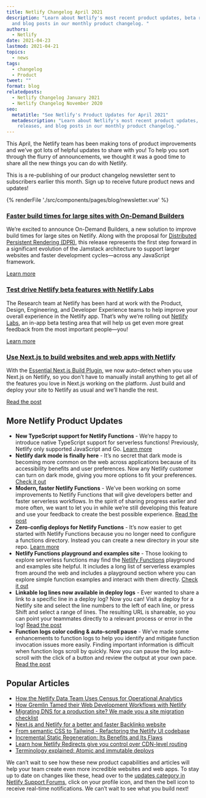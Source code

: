 ```yaml
---
title: Netlify Changelog April 2021
description: "Learn about Netlify's most recent product updates, beta releases,
  and blog posts in our monthly product changelog. "
authors:
  - Netlify
date: 2021-04-23
lastmod: 2021-04-21
topics:
  - news
tags:
  - changelog
  - Product
tweet: ""
format: blog
relatedposts:
  - Netlify Changelog January 2021
  - Netlify Changelog November 2020
seo:
  metatitle: "See Netlify's Product Updates for April 2021"
  metadescription: "Learn about Netlify's most recent product updates, beta
    releases, and blog posts in our monthly product changelog."
---
```

This April, the Netlify team has been making tons of product improvements and we’ve got lots of helpful updates to share with you! To help you sort through the flurry of announcements, we thought it was a good time to share all the new things you can do with Netlify.

This is a re-publishing of our product changelog newsletter sent to subscribers earlier this month. Sign up to receive future product news and updates!

{% renderFile './src/components/pages/blog/newsletter.vue' %}

### [Faster build times for large sites with On-Demand Builders](https://www.netlify.com/blog/2021/04/14/faster-builds-for-large-sites-on-netlify-with-on-demand-builders-now-in-early-access/)

We’re excited to announce On-Demand Builders, a new solution to improve build times for large sites on Netlify. Along with the proposal for [Distributed Persistent Rendering (DPR)](https://www.netlify.com/blog/2021/04/14/distributed-persistent-rendering-a-new-jamstack-approach-for-faster-builds/), this release represents the first step forward in a significant evolution of the Jamstack architecture to support larger websites and faster development cycles—across any JavaScript framework.

[Learn more](https://www.netlify.com/blog/2021/04/14/faster-builds-for-large-sites-on-netlify-with-on-demand-builders-now-in-early-access/)

### [Test drive Netlify beta features with Netlify Labs](https://www.netlify.com/blog/2021/03/31/test-drive-netlify-beta-features-with-netlify-labs/)

The Research team at Netlify has been hard at work with the Product, Design, Engineering, and Developer Experience teams to help improve your overall experience in the Netlify app. That’s why we’re rolling out [Netlify Labs](https://app.netlify.com/user/labs), an in-app beta testing area that will help us get even more great feedback from the most important people—you!

[Learn more](https://www.netlify.com/blog/2021/03/31/test-drive-netlify-beta-features-with-netlify-labs/)

### [Use Next.js to build websites and web apps with Netlify](https://answers.netlify.com/t/essential-next-js-build-plugin-now-with-auto-installation/34380)

With the [Essential Next.js Build Plugin,](https://www.netlify.com/blog/2021/03/16/try-the-new-essential-next.js-plugin-now-with-auto-install/) we now auto-detect when you use Next.js on Netlify, so you don’t have to manually install anything to get all of the features you love in Next.js working on the platform. Just build and deploy your site to Netlify as usual and we’ll handle the rest.

[Read the post](https://answers.netlify.com/t/essential-next-js-build-plugin-now-with-auto-installation/34380)

## More Netlify Product Updates

* **New TypeScript support for Netlify Functions** - We’re happy to introduce native TypeScript support for serverless functions! Previously, Netlify only supported JavaScript and Go. [Learn more](https://www.netlify.com/blog/2021/04/19/announcing-native-typescript-support-for-netlify-functions/)
* **Netlify dark mode is finally here** - It’s no secret that dark mode is becoming more common on the web across applications because of its accessibility benefits and user preferences. Now any Netlify customer can turn on dark mode, giving you more options to fit your preferences. [Check it out](https://www.netlify.com/blog/2021/04/05/dark-mode-fans-take-these-steps-to-set-it-up-in-the-netlify-app/)
* **Modern, faster Netlify Functions** - We’ve been working on some improvements to Netlify Functions that will give developers better and faster serverless workflows. In the spirit of sharing progress earlier and more often, we want to let you in while we’re still developing this feature and use your feedback to create the best possible experience. [Read the post](https://www.netlify.com/blog/2021/04/02/modern-faster-netlify-functions/)
* **Zero-config deploys for Netlify Functions** - It’s now easier to get started with Netlify Functions because you no longer need to configure a functions directory. Instead you can create a new directory in your site repo. [Learn more](https://answers.netlify.com/t/zero-config-deploys-for-netlify-functions/31820)
* **Netlify Functions playground and examples site** - Those looking to explore serverless functions may find the [Netlify Functions](https://functions.netlify.com/) playground and examples site helpful. It includes a long list of serverless examples from around the web and includes a playground section where you can explore simple function examples and interact with them directly. [Check it out](https://functions.netlify.com/playground/)
* **Linkable log lines now available in deploy logs** - Ever wanted to share a link to a specific line in a deploy log? Now you can! Visit a deploy for a Netlify site and select the line numbers to the left of each line, or press Shift and select a range of lines. The resulting URL is shareable, so you can point your teammates directly to a relevant process or error in the log! [Read the post](https://answers.netlify.com/t/linkable-log-lines-now-available-in-deploy-logs/33911)
* **Function logs color coding & auto-scroll pause** - We’ve made some enhancements to function logs to help you identify and mitigate function invocation issues more easily. Finding important information is difficult when function logs scroll by quickly. Now you can pause the log auto-scroll with the click of a button and review the output at your own pace. [Read the post](https://answers.netlify.com/t/now-available-function-logs-color-coding-auto-scroll-pause/34407)

## Popular Articles

* [How the Netlify Data Team Uses Census for Operational Analytics](https://www.netlify.com/blog/2021/04/08/how-the-netlify-data-team-uses-census-for-operational-analytics/)
* [How Gremlin Tamed their Web Development Workflows with Netlify](https://www.netlify.com/blog/2021/04/07/how-gremlin-tamed-their-web-development-workflows-with-netlify/)
* [Migrating DNS for a production site? We made you a site migration checklist](https://www.netlify.com/blog/2021/04/06/migrating-dns-for-a-production-site-we-made-you-a-site-migration-checklist/)
* [Next.js and Netlify for a better and faster Backlinko website](https://www.netlify.com/blog/2021/03/30/next.js-and-netlify-for-a-better-and-faster-backlinko-website/)
* [From semantic CSS to Tailwind - Refactoring the Netlify UI codebase](https://www.netlify.com/blog/2021/03/23/from-semantic-css-to-tailwind-refactoring-the-netlify-ui-codebase/)
* [Incremental Static Regeneration: Its Benefits and Its Flaws](https://www.netlify.com/blog/2021/03/08/incremental-static-regeneration-its-benefits-and-its-flaws/)
* [Learn how Netlify Redirects give you control over CDN-level routing](https://www.netlify.com/blog/2021/03/01/learn-how-netlify-redirects-give-you-control-over-cdn-level-routing/)
* [Terminology explained: Atomic and immutable deploys](https://www.netlify.com/blog/2021/02/23/terminology-explained-atomic-and-immutable-deploys/)

We can’t wait to see how these new product capabilities and articles will help your team create even more incredible websites and web apps. To stay up to date on changes like these, head over to the [updates category in Netlify Support Forums](https://answers.netlify.com/c/features/updates/51?utm_campaign=General%20Newsletter&utm_medium=email&_hsmi=2&_hsenc=p2ANqtz--IRbpFAIm-gHxhvzRpuED2Q87pw9BrlTky8RmNQjMRUOK0uvr-q9Jun4pyibKQRN-rXNX37M4ZGEpI2N1ZQyP4BH9v3w&utm_content=2&utm_source=hs_email), click on your profile icon, and then the bell icon to receive real-time notifications. We can’t wait to see what you build next!
